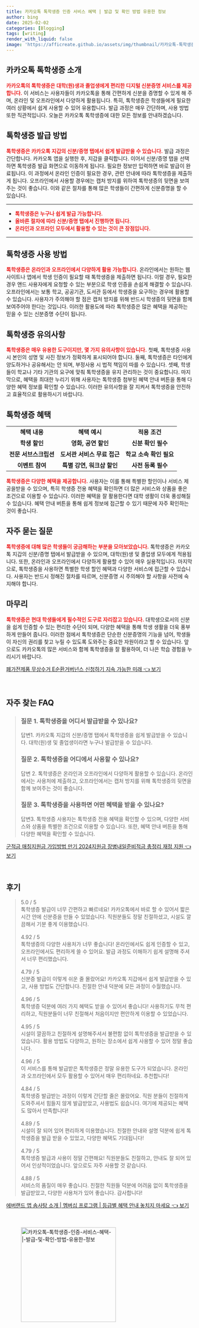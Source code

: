 ```yaml
---
title: 카카오톡 톡학생증 인증 서비스 혜택 | 발급 및 확인 방법 유용한 정보
author: bing
date: 2025-02-02
categories: [Blogging]
tags: [writing]
render_with_liquid: false
image: 'https://afficreate.github.io/assets/img/thumbnail/카카오톡-톡학생증-인증-서비스-혜택-|-발급-및-확인-방법-유용한-정보.webp'
---
```



<h2 id='카카오톡_톡학생증_소개'>카카오톡 톡학생증 소개</h2>

<p><b><span style="color: #ee2323;">카카오톡의 톡학생증은 대학(원)생과 졸업생에게 편리한 디지털 신분증명 서비스를 제공합니다.</span></b> 이 서비스는 사용자들이 카카오톡을 통해 간편하게 신분을 증명할 수 있게 해 주며, 온라인 및 오프라인에서 다양하게 활용됩니다. 특히, 톡학생증은 학생들에게 필요한 여러 상황에서 쉽게 사용할 수 있어 유용합니다. 발급 과정은 매우 간단하며, 사용 방법 또한 직관적입니다. 오늘은 카카오톡 톡학생증에 대한 모든 정보를 안내하겠습니다.</p>

<h2 id='톡학생증_발급_방법'>톡학생증 발급 방법</h2>

<p><b><span style="color: #ee2323;">톡학생증은 카카오톡 지갑의 신분/증명 탭에서 쉽게 발급받을 수 있습니다.</span></b> 발급 과정은 간단합니다. 카카오톡 앱을 실행한 후, 지갑을 클릭합니다. 이어서 신분/증명 탭을 선택하면 톡학생증 발급 화면으로 이동하게 됩니다. 필요한 정보만 입력하면 바로 발급이 완료됩니다. 이 과정에서 온라인 인증이 필요한 경우, 관련 안내에 따라 톡학생증을 제출하게 됩니다. 오프라인에서 사용할 경우에는 캡처 방지를 위하여 톡학생증의 뒷면을 보여주는 것이 좋습니다. 이와 같은 절차를 통해 많은 학생들이 간편하게 신분증명을 할 수 있습니다.</p>

<hr />

<ul>
    <li><b><span style="color: #ee2323;">톡학생증은 누구나 쉽게 발급 가능합니다.</span></b></li>
    <li><b><span style="color: #ee2323;">올바른 절차에 따라 신분/증명 탭에서 진행하면 됩니다.</span></b></li>
    <li><b><span style="color: #ee2323;">온라인과 오프라인 모두에서 활용할 수 있는 것이 큰 장점입니다.</span></b></li>
</ul>

<hr />

<h2 id='톡학생증_사용_방법'>톡학생증 사용 방법</h2>

<p><b><span style="color: #ee2323;">톡학생증은 온라인과 오프라인에서 다양하게 활용 가능합니다.</span></b> 온라인에서는 원하는 웹사이트나 앱에서 학생 인증이 필요할 때 톡학생증을 제출하면 됩니다. 이럴 경우, 필요한 경우 앤드 사용자에게 요청할 수 있는 부분으로 학생 인증을 손쉽게 해결할 수 있습니다. 오프라인에서는 보통 학교, 공공기관, 도서관 등에서 학생증을 요구하는 경우에 활용할 수 있습니다. 사용자가 주의해야 할 점은 캡처 방지를 위해 반드시 학생증의 뒷면을 함께 보여주어야 한다는 것입니다. 이러한 활용도에 따라 톡학생증은 많은 혜택을 제공하는 믿을 수 있는 신분증명 수단이 됩니다.</p>

<h2 id='톡학생증_유의사항'>톡학생증 유의사항</h2>

<p><b><span style="color: #ee2323;">톡학생증은 매우 유용한 도구이지만, 몇 가지 유의사항이 있습니다.</span></b> 첫째, 톡학생증 사용 시 본인의 성명 및 사진 정보가 정확하게 표시되어야 합니다. 둘째, 톡학생증은 타인에게 양도하거나 공유해서는 안 되며, 부정사용 시 법적 책임이 따를 수 있습니다. 셋째, 학생들이 학교나 기타 기관의 요구에 맞춰 톡학생증을 유지 관리하는 것이 중요합니다. 마지막으로, 혜택을 최대한 누리기 위해 사용자는 톡학생증 첨부된 혜택 안내 버튼을 통해 다양한 혜택 정보를 확인할 수 있습니다. 이러한 유의사항을 잘 지켜서 톡학생증을 안전하고 효율적으로 활용하시기 바랍니다.</p>

<h2 id='톡학생증_혜택'>톡학생증 혜택</h2>

<table>
    <tr>
        <td style="text-align: center; height: 17px;"><b>혜택 내용</b></td>
        <td style="text-align: center; height: 17px;"><b>혜택 예시</b></td>
        <td style="text-align: center; height: 17px;"><b>적용 조건</b></td>
    </tr>
    <tr>
        <td style="text-align: center; height: 17px;"><b>학생 할인</b></td>
        <td style="text-align: center; height: 17px;"><b>영화, 공연 할인</b></td>
        <td style="text-align: center; height: 17px;"><b>신분 확인 필수</b></td>
    </tr>
    <tr>
        <td style="text-align: center; height: 17px;"><b>전문 서브스크립션</b></td>
        <td style="text-align: center; height: 17px;"><b>도서관 서비스 무료 접근</b></td>
        <td style="text-align: center; height: 17px;"><b>학교 소속 확인 필요</b></td>
    </tr>
    <tr>
        <td style="text-align: center; height: 17px;"><b>이벤트 참여</b></td>
        <td style="text-align: center; height: 17px;"><b>특별 강연, 워크샵 할인</b></td>
        <td style="text-align: center; height: 17px;"><b>사전 등록 필수</b></td>
    </tr>
</table>

<p><b><span style="color: #ee2323;">톡학생증은 다양한 혜택을 제공합니다.</span></b> 사용자는 이를 통해 특별한 할인이나 서비스 제공을받을 수 있으며, 특히 학생증 전용 혜택을 확인하면 더 많은 서비스와 상품을 좋은 조건으로 이용할 수 있습니다. 이러한 혜택을 잘 활용한다면 대학 생활이 더욱 풍성해질 수 있습니다. 혜택 안내 버튼을 통해 쉽게 정보에 접근할 수 있기 때문에 자주 확인하는 것이 좋습니다.</p>

<h2 id='자주_묻는_질문'>자주 묻는 질문</h2>

<p><b><span style="color: #ee2323;">톡학생증에 대해 많은 학생들이 궁금해하는 부분을 모아보았습니다.</span></b> 톡학생증은 카카오톡 지갑의 신분/증명 탭에서 발급받을 수 있으며, 대학(원)생 및 졸업생 모두에게 적용됩니다. 또한, 온라인과 오프라인에서 다양하게 활용할 수 있어 매우 실용적입니다. 마지막으로, 톡학생증을 사용하면 특별한 학생 할인 혜택과 다양한 서비스에 접근할 수 있습니다. 사용자는 반드시 정해진 절차를 따르며, 신분증명 시 주의해야 할 사항을 사전에 숙지해야 합니다.</p>

<h2 id='마무리'>마무리</h2>

<p><b><span style="color: #ee2323;">톡학생증은 현대 학생들에게 필수적인 도구로 자리잡고 있습니다.</span></b> 대학생으로서의 신분을 쉽게 인증할 수 있는 편리한 수단이 되며, 다양한 혜택을 통해 학생 생활을 더욱 풍부하게 만들어 줍니다. 이러한 점에서 톡학생증은 단순한 신분증명의 기능을 넘어, 학생들이 자신의 권리를 찾고 누릴 수 있도록 도와주는 중요한 자원이라고 할 수 있습니다. 앞으로도 카카오톡의 많은 서비스와 함께 톡학생증을 잘 활용하여, 더 나은 학습 경험을 누리시기 바랍니다.</p>


<p><a class="click-button" title="폐가전제품 무상수거 E순환거버넌스 신청하기 지속 가능한 미래" href="https://afficreate.github.io/posts/%ED%8F%90%EA%B0%80%EC%A0%84%EC%A0%9C%ED%92%88-%EB%AC%B4%EC%83%81%EC%88%98%EA%B1%B0-E%EC%88%9C%ED%99%98%EA%B1%B0%EB%B2%84%EB%84%8C%EC%8A%A4-%EC%8B%A0%EC%B2%AD%ED%95%98%EA%B8%B0-%EC%A7%80%EC%86%8D-%EA%B0%80%EB%8A%A5%ED%95%9C-%EB%AF%B8%EB%9E%98/" rel="dofollow">폐가전제품 무상수거 E순환거버넌스 신청하기 지속 가능한 미래 👈 보기</a></p><br>
<h2 id='자주_찾는_FAQ'>자주 찾는 FAQ</h2>
<div itemscope="" itemtype="https://schema.org/FAQPage"> 
<blockquote> 
<div itemscope="" itemprop="mainEntity" itemtype="https://schema.org/Question"> 
<h3 itemprop="name">질문 1. 톡학생증을 어디서 발급받을 수 있나요?</h3> 
<div itemscope="" itemprop="acceptedAnswer" itemtype="https://schema.org/Answer"> 
<span itemprop="text"> 
<p>답변1. 카카오톡 지갑의 신분/증명 탭에서 톡학생증을 쉽게 발급받을 수 있습니다. 대학(원)생 및 졸업생이라면 누구나 발급받을 수 있습니다.</p> 
</span> 
</div> 
</div> 
<div itemscope="" itemprop="mainEntity" itemtype="https://schema.org/Question"> 
<h3 itemprop="name">질문 2. 톡학생증을 어디에서 사용할 수 있나요?</h3> 
<div itemscope="" itemprop="acceptedAnswer" itemtype="https://schema.org/Answer"> 
<span itemprop="text"> 
<p>답변 2. 톡학생증은 온라인과 오프라인에서 다양하게 활용할 수 있습니다. 온라인에서는 사용처에 제출하고, 오프라인에서는 캡처 방지를 위해 톡학생증의 뒷면을 함께 보여주는 것이 좋습니다.</p> 
</span> 
</div> 
</div> 
<div itemscope="" itemprop="mainEntity" itemtype="https://schema.org/Question"> 
<h3 itemprop="name">질문 3. 톡학생증을 사용하면 어떤 혜택을 받을 수 있나요?</h3> 
<div itemscope="" itemprop="acceptedAnswer" itemtype="https://schema.org/Answer"> 
<span itemprop="text"> 
<p>답변3. 톡학생증 사용자는 톡학생증 전용 혜택을 확인할 수 있으며, 다양한 서비스와 상품을 특별한 조건으로 이용할 수 있습니다. 또한, 혜택 안내 버튼을 통해 다양한 혜택을 확인할 수 있습니다.</p> 
</span> 
</div> 
</div> 
</blockquote> 
</div>
<p><a class="click-button" title="군적금 매칭지원금 가입방법 만기 2024지원금 장병내일준비적금 총정리 재정 지원" href="https://afficreate.github.io/posts/%EA%B5%B0%EC%A0%81%EA%B8%88-%EB%A7%A4%EC%B9%AD%EC%A7%80%EC%9B%90%EA%B8%88-%EA%B0%80%EC%9E%85%EB%B0%A9%EB%B2%95-%EB%A7%8C%EA%B8%B0-2024%EC%A7%80%EC%9B%90%EA%B8%88-%EC%9E%A5%EB%B3%91%EB%82%B4%EC%9D%BC%EC%A4%80%EB%B9%84%EC%A0%81%EA%B8%88-%EC%B4%9D%EC%A0%95%EB%A6%AC-%EC%9E%AC%EC%A0%95-%EC%A7%80%EC%9B%90/" rel="dofollow">군적금 매칭지원금 가입방법 만기 2024지원금 장병내일준비적금 총정리 재정 지원 👈 보기</a></p><br>
<h2 id='후기'>후기</h2>
<div itemscope itemtype="https://schema.org/Product">
  <blockquote>
  <div itemprop="review" itemscope itemtype="https://schema.org/Review">
      <div itemprop="reviewRating" itemscope itemtype="https://schema.org/Rating"> <span itemprop="ratingValue">5.0</span> / <span itemprop="bestRating">5</span> </div>
      <span itemprop="reviewBody">톡학생증 발급이 너무 간편하고 빠르네요! 카카오톡에서 바로 할 수 있어서 짧은 시간 안에 신분증을 만들 수 있었습니다. 직원분들도 정말 친절하셨고, 시설도 깔끔해서 기분 좋게 이용했습니다.</span>
  </div>
  <br>
  <div itemprop="review" itemscope itemtype="https://schema.org/Review">
      <div itemprop="reviewRating" itemscope itemtype="https://schema.org/Rating"> <span itemprop="ratingValue">4.92</span> / <span itemprop="bestRating">5</span> </div>
      <span itemprop="reviewBody">톡학생증의 다양한 사용처가 너무 좋습니다! 온라인에서도 쉽게 인증할 수 있고, 오프라인에서도 편리하게 쓸 수 있어요. 발급 과정도 이해하기 쉽게 설명해 주셔서 너무 편리했습니다.</span>
  </div>
  <br>
  <div itemprop="review" itemscope itemtype="https://schema.org/Review">
      <div itemprop="reviewRating" itemscope itemtype="https://schema.org/Rating"> <span itemprop="ratingValue">4.79</span> / <span itemprop="bestRating">5</span> </div>
      <span itemprop="reviewBody">신분증 발급이 이렇게 쉬운 줄 몰랐어요! 카카오톡 지갑에서 쉽게 발급받을 수 있고, 사용 방법도 간단합니다. 친절한 안내 덕분에 모든 과정이 수월했습니다.</span>
  </div>
  <br>
  <div itemprop="review" itemscope itemtype="https://schema.org/Review">
      <div itemprop="reviewRating" itemscope itemtype="https://schema.org/Rating"> <span itemprop="ratingValue">4.96</span> / <span itemprop="bestRating">5</span> </div>
      <span itemprop="reviewBody">톡학생증 덕분에 여러 가지 혜택도 받을 수 있어서 좋습니다! 사용하기도 무척 편리하고, 직원분들이 너무 친절해서 처음이지만 편안하게 이용할 수 있었습니다.</span>
  </div>
  <br>
  <div itemprop="review" itemscope itemtype="https://schema.org/Review">
      <div itemprop="reviewRating" itemscope itemtype="https://schema.org/Rating"> <span itemprop="ratingValue">4.95</span> / <span itemprop="bestRating">5</span> </div>
      <span itemprop="reviewBody">시설이 깔끔하고 친절하게 설명해주셔서 불편함 없이 톡학생증을 발급받을 수 있었습니다. 활용 방법도 다양하고, 원하는 장소에서 쉽게 사용할 수 있어 정말 좋습니다.</span>
  </div>
  <br>
  <div itemprop="review" itemscope itemtype="https://schema.org/Review">
      <div itemprop="reviewRating" itemscope itemtype="https://schema.org/Rating"> <span itemprop="ratingValue">4.96</span> / <span itemprop="bestRating">5</span> </div>
      <span itemprop="reviewBody">이 서비스를 통해 발급받은 톡학생증은 정말 유용한 도구가 되었습니다. 온라인과 오프라인에서 모두 활용할 수 있어서 매우 편리하네요. 추천합니다!</span>
  </div>
  <br>
  <div itemprop="review" itemscope itemtype="https://schema.org/Review">
      <div itemprop="reviewRating" itemscope itemtype="https://schema.org/Rating"> <span itemprop="ratingValue">4.84</span> / <span itemprop="bestRating">5</span> </div>
      <span itemprop="reviewBody">톡학생증 발급받는 과정이 이렇게 간단할 줄은 몰랐어요. 직원 분들이 친절하게 도와주셔서 힘들지 않게 발급받았고, 사용법도 쉽습니다. 여기에 제공되는 혜택도 많아서 만족합니다!</span>
  </div>
  <br>
  <div itemprop="review" itemscope itemtype="https://schema.org/Review">
      <div itemprop="reviewRating" itemscope itemtype="https://schema.org/Rating"> <span itemprop="ratingValue">4.89</span> / <span itemprop="bestRating">5</span> </div>
      <span itemprop="reviewBody">시설이 잘 되어 있어 편리하게 이용했습니다. 친절한 안내와 설명 덕분에 쉽게 톡학생증을 발급 받을 수 있었고, 다양한 혜택도 기대됩니다!</span>
  </div>
  <br>
  <div itemprop="review" itemscope itemtype="https://schema.org/Review">
      <div itemprop="reviewRating" itemscope itemtype="https://schema.org/Rating"> <span itemprop="ratingValue">4.79</span> / <span itemprop="bestRating">5</span> </div>
      <span itemprop="reviewBody">톡학생증 발급과 사용이 정말 간편해요! 직원분들도 친절하고, 안내도 잘 되어 있어서 인상적이었습니다. 앞으로도 자주 사용할 것 같습니다.</span>
  </div>
  <br>
  <div itemprop="review" itemscope itemtype="https://schema.org/Review">
      <div itemprop="reviewRating" itemscope itemtype="https://schema.org/Rating"> <span itemprop="ratingValue">4.88</span> / <span itemprop="bestRating">5</span> </div>
      <span itemprop="reviewBody">서비스의 품질이 매우 좋습니다. 친절한 직원들 덕분에 어려움 없이 톡학생증을 발급받았고, 다양한 사용처가 있어 좋습니다. 감사합니다!</span>
  </div>
  </blockquote>
</div>
<p><a class="click-button" title="에버랜드 앱 솜사탕 소개 | 멤버십 프로그램 | 등급별 혜택 안내 놓치지 마세요" href="https://afficreate.github.io/posts/%EC%97%90%EB%B2%84%EB%9E%9C%EB%93%9C-%EC%95%B1-%EC%86%9C%EC%82%AC%ED%83%95-%EC%86%8C%EA%B0%9C-%EB%A9%A4%EB%B2%84%EC%8B%AD-%ED%94%84%EB%A1%9C%EA%B7%B8%EB%9E%A8-%EB%93%B1%EA%B8%89%EB%B3%84-%ED%98%9C%ED%83%9D-%EC%95%88%EB%82%B4-%EB%86%93%EC%B9%98%EC%A7%80-%EB%A7%88%EC%84%B8%EC%9A%94/" rel="dofollow">에버랜드 앱 솜사탕 소개 | 멤버십 프로그램 | 등급별 혜택 안내 놓치지 마세요 👈 보기</a></p><br>
<figure class="image"><img src="https://afficreate.github.io/assets/img/thumbnail/카카오톡-톡학생증-인증-서비스-혜택-|-발급-및-확인-방법-유용한-정보.webp" alt="카카오톡-톡학생증-인증-서비스-혜택-|-발급-및-확인-방법-유용한-정보" width="256" height="256"></figure>